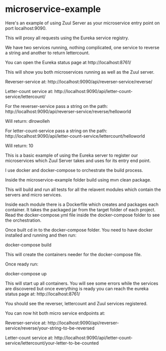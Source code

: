 # microservice-example

Here's an example of using Zuul Server as your microservice entry point on port localhost:9090.

This will proxy all requests using the Eureka service registry.

We have two services running, nothing complicated, one service to reverse a string and another to return lettercount.

You can open the Eureka status page at http://localhost:8761/

This will show you both microservices running as well as the Zuul server.

Reverser-service at:
http://localhost:9090/api/reverser-service/reverse/

Letter-count service at:
http://localhost:9090/api/letter-count-service/lettercount/

For the reverser-service pass a string on the path:
http://localhost:9090/api/reverser-service/reverse/helloworld

Will return:
dlrowolleh

For letter-count-service pass a string on the path:
http://localhost:9090/api/letter-count-service/lettercount/helloworld

Will return:
10

This is a basic example of using the Eureka server to register our microservices which Zuul Server takes and uses for its entry end point.

I use docker and docker-compose to orchestrate the build process.  

Inside the microservice-example folder build using mvn clean package.

This will build and run all tests for all the relavent modules which contain the servers and micro services.

Inside each module there is a Dockerfile which creates and packages each container.  It takes the packaged jar from the target folder 
of each project.  Read the docker-compose.yml file inside the docker-compose folder to see the orchestration.

Once built cd in to the docker-compose folder.  You need to have docker installed and running and then run:

docker-compose build

This will create the containers needer for the docker-compose file.

Once ready run:

docker-compose up

This will start up all containers.  You will see some errors while the services are discovered but once everything is ready
you can reach the eureka status page at:
http://localhost:8761/

You should see the reverser, lettercount and Zuul services registered.

You can now hit both micro service endpoints at:

Reverser-service at:
http://localhost:9090/api/reverser-service/reverse/your-string-to-be-reversed

Letter-count service at:
http://localhost:9090/api/letter-count-service/lettercount/your-letter-to-be-counted

